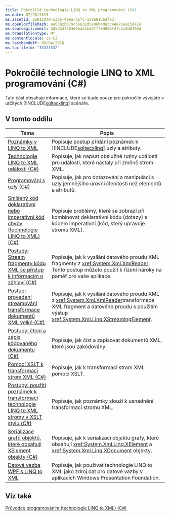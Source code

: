 ```yaml
---
title: Pokročilé technologie LINQ to XML programování (C#)
ms.date: 07/20/2015
ms.assetid: 2e012d40-532b-49ea-b1fc-152e616bdfa3
ms.openlocfilehash: e455b2b579c56632d5e06b4da5c44a71ea150416
ms.sourcegitcommit: 3d5d33f384eeba41b2dff79d096f47ccc8d8f03d
ms.translationtype: MT
ms.contentlocale: cs-CZ
ms.lasthandoff: 05/04/2018
ms.locfileid: "33321532"
---
```

# <a name="advanced-linq-to-xml-programming-c"></a>Pokročilé technologie LINQ to XML programování (C#)
Tato část obsahuje informace, které se bude pouze pro pokročilé vývojáře v určitých [!INCLUDE[sqltecxlinq](~/includes/sqltecxlinq-md.md)] scénáře.  
  
## <a name="in-this-section"></a>V tomto oddílu  
  
|Téma|Popis|  
|-----------|-----------------|  
|[Poznámky v LINQ to XML](../../../../csharp/programming-guide/concepts/linq/linq-to-xml-annotations.md)|Popisuje postup přidání poznámek k [!INCLUDE[sqltecxlinq](~/includes/sqltecxlinq-md.md)] uzly a atributy.|  
|[Technologie LINQ to XML událostí (C#)](../../../../csharp/programming-guide/concepts/linq/linq-to-xml-events.md)|Popisuje, jak napsat obslužné rutiny události pro události, které nastaly při změně strom XML.|  
|[Programování s uzly (C#)](../../../../csharp/programming-guide/concepts/linq/programming-with-nodes.md)|Popisuje, jak pro dotazování a manipulaci s uzly jemnějšího úrovni členitosti než elementů a atributů.|  
|[Smíšený kód deklarativní nebo imperativní kód chyby (technologie LINQ to XML) (C#)](../../../../csharp/programming-guide/concepts/linq/mixed-declarative-code-imperative-code-bugs-linq-to-xml.md)|Popisuje problémy, které se zobrazí při kombinovat deklarativní kódu (dotazy) s kódem imperativní (kód, který upravuje stromu XML).|  
|[Postupy: Stream fragmenty kódu XML se přístup k informacím o záhlaví (C#)](../../../../csharp/programming-guide/concepts/linq/how-to-stream-xml-fragments-with-access-to-header-information.md)|Popisuje, jak k vysílání datového proudu XML fragmenty z <xref:System.Xml.XmlReader>. Tento postup můžete použít k řízení nároky na paměť pro vaše aplikace.|  
|[Postup: provedení streamování transformace dokumentů XML velké (C#)](../../../../csharp/programming-guide/concepts/linq/how-to-perform-streaming-transform-of-large-xml-documents.md)|Popisuje, jak k vysílání datového proudu XML z <xref:System.Xml.XmlReader>transformace XML fragment a datového proudu s použitím výstup <xref:System.Xml.Linq.XStreamingElement>.|  
|[Postupy: čtení a zápis kódovaného dokumentu (C#)](../../../../csharp/programming-guide/concepts/linq/how-to-read-and-write-an-encoded-document.md)|Popisuje, jak číst a zapisovat dokumentů XML, které jsou zakódovány.|  
|[Pomocí XSLT k transformaci strom XML (C#)](../../../../csharp/programming-guide/concepts/linq/using-xslt-to-transform-an-xml-tree.md)|Popisuje, jak k transformaci strom XML pomocí XSLT.|  
|[Postupy: použití poznámek k transformaci technologie LINQ to XML stromy v XSLT stylu (C#)](../../../../csharp/programming-guide/concepts/linq/how-to-use-annotations-to-transform-linq-to-xml-trees-in-an-xslt-style.md)|Popisuje, jak poznámky slouží k usnadnění transformací stromu XML.|  
|[Serializace grafů objektů, které obsahují XElement objekty (C#)](../../../../csharp/programming-guide/concepts/linq/serializing-object-graphs-that-contain-xelement-objects.md)|Popisuje, jak k serializaci objektu grafy, které obsahují <xref:System.Xml.Linq.XElement> a <xref:System.Xml.Linq.XDocument> objekty.|  
|[Datová vazba WPF s LINQ to XML](/visualstudio/designers/wpf-data-binding-with-linq-to-xml)|Popisuje, jak používat technologie LINQ to XML jako zdroj dat pro datové vazby v aplikacích Windows Presentation Foundation.|  
  
## <a name="see-also"></a>Viz také  
 [Průvodce programováním (technologie LINQ to XML) (C#)](../../../../csharp/programming-guide/concepts/linq/programming-guide-linq-to-xml.md)
